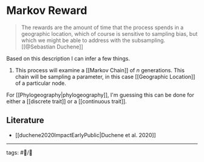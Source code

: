 # Markov Reward

> The rewards are the amount of time that the process spends in a geographic location, which of course is sensitive to sampling bias, but which we might be able to address with the subsampling.
> [[@Sebastian Duchene]]

Based on this description I can infer a few things.
1. This process will examine a [[Markov Chain]] of <i>n</i> generations. This chain will be sampling a parameter, in this case [[Geographic Location]] of a particular node.

For [[Phylogeography|phylogeography]], I'm guessing this can be done for either a [[discrete trait]] or a [[continuous trait]].

## Literature

- [[duchene2020ImpactEarlyPublic|Duchene et al. 2020]]


---

tags: #📝/🌱